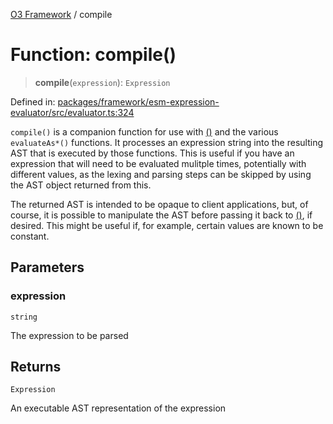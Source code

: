 [O3 Framework](../API.md) / compile

# Function: compile()

> **compile**(`expression`): `Expression`

Defined in: [packages/framework/esm-expression-evaluator/src/evaluator.ts:324](https://github.com/its-kios09/openmrs-esm-core/blob/main/packages/framework/esm-expression-evaluator/src/evaluator.ts#L324)

`compile()` is a companion function for use with [()](evaluate.md) and the various `evaluateAs*()` functions.
It processes an expression string into the resulting AST that is executed by those functions. This is useful if
you have an expression that will need to be evaluated mulitple times, potentially with different values, as the
lexing and parsing steps can be skipped by using the AST object returned from this.

The returned AST is intended to be opaque to client applications, but, of course, it is possible to manipulate
the AST before passing it back to [()](evaluate.md), if desired. This might be useful if, for example, certain
values are known to be constant.

## Parameters

### expression

`string`

The expression to be parsed

## Returns

`Expression`

An executable AST representation of the expression
